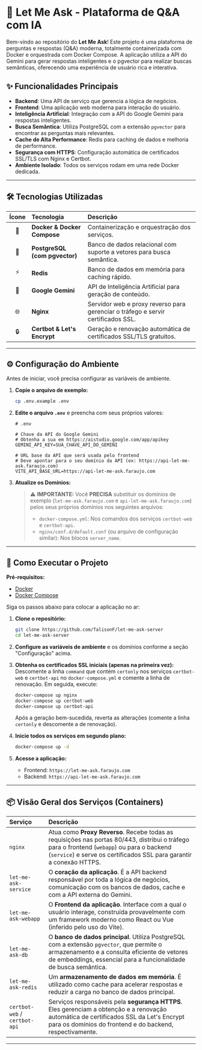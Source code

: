 # 🚀 Let Me Ask - Plataforma de Q&A com IA

Bem-vindo ao repositório do **Let Me Ask**! Este projeto é uma plataforma de perguntas e respostas (Q&A) moderna, totalmente containerizada com Docker e orquestrada com Docker Compose. A aplicação utiliza a API do Gemini para gerar respostas inteligentes e o pgvector para realizar buscas semânticas, oferecendo uma experiência de usuário rica e interativa.

## ✨ Funcionalidades Principais

-   **Backend**: Uma API de serviço que gerencia a lógica de negócios.
-   **Frontend**: Uma aplicação web moderna para interação do usuário.
-   **Inteligência Artificial**: Integração com a API do Google Gemini para respostas inteligentes.
-   **Busca Semântica**: Utiliza PostgreSQL com a extensão `pgvector` para encontrar as perguntas mais relevantes.
-   **Cache de Alta Performance**: Redis para caching de dados e melhoria de performance.
-   **Segurança com HTTPS**: Configuração automática de certificados SSL/TLS com Nginx e Certbot.
-   **Ambiente Isolado**: Todos os serviços rodam em uma rede Docker dedicada.

---

## 🛠️ Tecnologias Utilizadas

| Ícone | Tecnologia | Descrição |
| :---: | :--- | :--- |
| 🐳 | **Docker & Docker Compose** | Containerização e orquestração dos serviços. |
| 🐘 | **PostgreSQL (com pgvector)** | Banco de dados relacional com suporte a vetores para busca semântica. |
| ⚡ | **Redis** | Banco de dados em memória para caching rápido. |
| 🤖 | **Google Gemini** | API de Inteligência Artificial para geração de conteúdo. |
| 🌐 | **Nginx** | Servidor web e proxy reverso para gerenciar o tráfego e servir certificados SSL. |
| 🔒 | **Certbot & Let's Encrypt** | Geração e renovação automática de certificados SSL/TLS gratuitos. |

---

## ⚙️ Configuração do Ambiente

Antes de iniciar, você precisa configurar as variáveis de ambiente.

1.  **Copie o arquivo de exemplo:**
    ```bash
    cp .env.example .env
    ```

2.  **Edite o arquivo `.env`** e preencha com seus próprios valores:

    ```dotenv
    # .env

    # Chave da API do Google Gemini
    # Obtenha a sua em https://aistudio.google.com/app/apikey
    GEMINI_API_KEY=SUA_CHAVE_API_DO_GEMINI

    # URL base da API que será usada pelo frontend
    # Deve apontar para o seu domínio da API (ex: https://api-let-me-ask.faraujo.com)
    VITE_API_BASE_URL=https://api-let-me-ask.faraujo.com
    ```

3.  **Atualize os Domínios:**

    > ⚠️ **IMPORTANTE:** Você **PRECISA** substituir os domínios de exemplo (`let-me-ask.faraujo.com` e `api-let-me-ask.faraujo.com`) pelos seus próprios domínios nos seguintes arquivos:
    >
    > -   `docker-compose.yml`: Nos comandos dos serviços `certbot-web` e `certbot-api`.
    > -   `nginx/conf.d/default.conf` (ou arquivo de configuração similar): Nos blocos `server_name`.

---

## 🚀 Como Executar o Projeto

**Pré-requisitos:**
*   [Docker](https://docs.docker.com/get-docker/)
*   [Docker Compose](https://docs.docker.com/compose/install/)

Siga os passos abaixo para colocar a aplicação no ar:

1.  **Clone o repositório:**
    ```bash
    git clone https://github.com/TalisonF/let-me-ask-server
    cd let-me-ask-server
    ```

2.  **Configure as variáveis de ambiente** e os domínios conforme a seção "Configuração" acima.

3.  **Obtenha os certificados SSL iniciais (apenas na primeira vez):**
    Descomente a linha `command` que contém `certonly` nos serviços `certbot-web` e `certbot-api` no `docker-compose.yml` e comente a linha de renovação. Em seguida, execute:
    ```bash
    docker-compose up nginx
    docker-compose up certbot-web
    docker-compose up certbot-api
    ```
    Após a geração bem-sucedida, reverta as alterações (comente a linha `certonly` e descomente a de renovação).

4.  **Inicie todos os serviços em segundo plano:**
    ```bash
    docker-compose up -d
    ```

5.  **Acesse a aplicação:**
    *   Frontend: `https://let-me-ask.faraujo.com`
    *   Backend: `https://api-let-me-ask.faraujo.com`

---

## 📦 Visão Geral dos Serviços (Containers)

| Serviço | Descrição |
| :--- | :--- |
| `nginx` | Atua como **Proxy Reverso**. Recebe todas as requisições nas portas 80/443, distribui o tráfego para o frontend (`webapp`) ou para o backend (`service`) e serve os certificados SSL para garantir a conexão HTTPS. |
| `let-me-ask-service` | O **coração da aplicação**. É a API backend responsável por toda a lógica de negócios, comunicação com os bancos de dados, cache e com a API externa do Gemini. |
| `let-me-ask-webapp` | O **Frontend da aplicação**. Interface com a qual o usuário interage, construída provavelmente com um framework moderno como React ou Vue (inferido pelo uso do Vite). |
| `let-me-ask-db` | O **banco de dados principal**. Utiliza PostgreSQL com a extensão `pgvector`, que permite o armazenamento e a consulta eficiente de vetores de embeddings, essencial para a funcionalidade de busca semântica. |
| `let-me-ask-redis` | Um **armazenamento de dados em memória**. É utilizado como cache para acelerar respostas e reduzir a carga no banco de dados principal. |
| `certbot-web` / `certbot-api` | Serviços responsáveis pela **segurança HTTPS**. Eles gerenciam a obtenção e a renovação automática de certificados SSL da Let's Encrypt para os domínios do frontend e do backend, respectivamente. |

---
